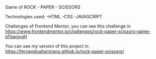 Game of ROCK - PAPER - SCISSORS 


Technologies used:
  -HTML
  -CSS
  -JAVASCRIPT
 
 Challenges of Frontend Mentor, you can see this challenge in https://www.frontendmentor.io/challenges/rock-paper-scissors-game-pTgwgvgH
 
 You can see my version of this project in https://fernandoaltamirano.github.io/rock-paper-scissors/
